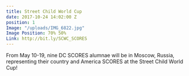 ```yaml
---
title: Street Child World Cup
date: 2017-10-24 14:02:00 Z
position: 1
Image: "/uploads/IMG_6822.jpg"
Image Position: 70% 50%
Link: http://bit.ly/SCWC_SCORES
---
```


From May 10-19, nine DC SCORES alumnae will be in Moscow, Russia, representing their country and America SCORES at the Street Child World Cup!